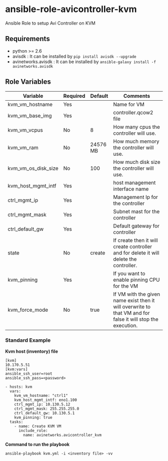 # ansible-role-avicontroller-kvm
Ansible Role to setup Avi Controller on KVM

Requirements
------------
 - python >= 2.6
 - avisdk : It can be installed by `pip install avisdk --upgrade`
 - avinetworks.avisdk : It can be installed by `ansible-galaxy install -f avinetworks.avisdk` 

Role Variables
--------------

| Variable | Required | Default | Comments |
|----------|----------|---------|----------|
|kvm_vm_hostname|Yes||Name for VM|
|kvm_vm_base_img|Yes||controller.qcow2 file|
|kvm_vm_vcpus|No|8|How many cpus the controller will use.|
|kvm_vm_ram|No|24576 MB|How much memory the controller will use.|
|kvm_vm_os_disk_size|No|100|How much disk size the controller will use.|
|kvm_host_mgmt_intf|Yes||host management interface name|
|ctrl_mgmt_ip|Yes||Management Ip for the controller|
|ctrl_mgmt_mask|Yes||Subnet mast for the controller|
|ctrl_default_gw|Yes||Default gateway for controller|
|state|No|create|If create then it will create controller and for delete it will delete the controller.|
|kvm_pinning|Yes||If you want to enable pinning CPU for the VM|
|kvm_force_mode|No|true|If VM with the given name exist then it will overwrite to that VM and for false it will stop the execution.|

### Standard Example
<b>Kvm host (inventory) file </b>

```
[kvm]
10.170.5.51
[kvm:vars]
ansible_ssh_user=root
ansible_ssh_pass=<password>
```

```
- hosts: kvm
  vars:
    kvm_vm_hostname: "ctrl1"
    kvm_host_mgmt_intf: eno1.100
    ctrl_mgmt_ip: 10.130.5.12
    ctrl_mgmt_mask: 255.255.255.0
    ctrl_default_gw: 10.130.5.1
    kvm_pinning: true
  tasks:
    - name: Create KVM VM
      include_role:
        name: avinetworks.avicontroller_kvm
```

<b>Command to run the playbook </b>

```
ansible-playbook kvm.yml -i <inventory file> -vv
```
